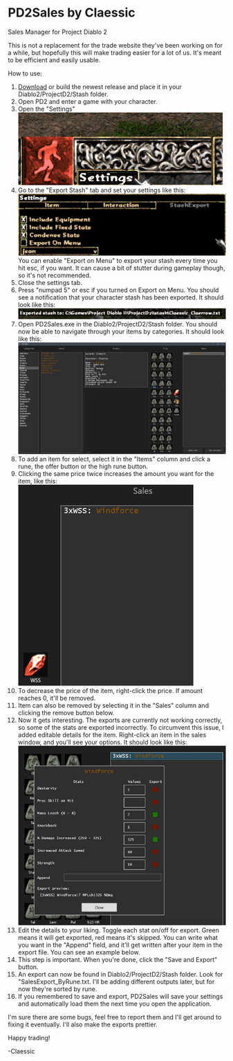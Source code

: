 # PD2Sales by Claessic
Sales Manager for Project Diablo 2

This is not a replacement for the trade website they've been working on for a while, but hopefully this will make trading easier for a lot of us. It's meant to be efficient and easily usable.

How to use:
1. [Download](https://github.com/ClaessicsGit/PD2Sales/blob/main/Newest%20Build/PD2Sales.exe) 
or build the newest release and place it in your Diablo2/ProjectD2/Stash folder.
2. Open PD2 and enter a game with your character. 
3. Open the "Settings" 
![Screenshot](ReadmeImages/PD2SalesOpenSettings.png)
4. Go to the "Export Stash" tab and set your settings like this:
![Screenshot](ReadmeImages/PD2SalesSettings.png)
You can enable "Export on Menu" to export your stash every time you hit esc, if you want. It can cause a bit of stutter during gameplay though, so it's not recommended.
5. Close the settings tab.
6. Press "numpad 5" or esc if you turned on Export on Menu. You should see a notification that your character stash has been exported. It should look like this:
![Screenshot](ReadmeImages/PD2SalesExportExample.png)
7. Open PD2Sales.exe in the Diablo2/ProjectD2/Stash folder. You should now be able to navigate through your items by categories. It should look like this:
![Screenshot](ReadmeImages/PD2SalesStorageExample.png)
8. To add an item for select, select it in the "Items" column and click a rune, the offer button or the high rune button.
9. Clicking the same price twice increases the amount you want for the item, like this:
![Screenshot](ReadmeImages/PD2SalesMoreClicksExample.png)
10. To decrease the price of the item, right-click the price. If amount reaches 0, it'll be removed.
11. Item can also be removed by selecting it in the "Sales" column and clicking the remove button below.
12. Now it gets interesting. The exports are currently not working correctly, so some of the stats are exported incorrectly. To circumvent this issue, I added editable details for the item. Right-click an item in the sales window, and you'll see your options. It should look like this:
![Screenshot](ReadmeImages/PD2SalesStorageDetailsExample.png)
13. Edit the details to your liking. Toggle each stat on/off for export. Green means it will get exported, red means it's skipped. You can write what you want in the "Append" field, and it'll get written after your item in the export file. You can see an example below.
14. This step is important. When you're done, click the "Save and Export" button.
15. An export can now be found in Diablo2/ProjectD2/Stash folder. Look for "SalesExport_ByRune.txt. I'll be adding different outputs later, but for now they're sorted by rune.
16. If you remembered to save and export, PD2Sales will save your settings and automatically load them the next time you open the application.

I'm sure there are some bugs, feel free to report them and I'll get around to fixing it eventually. I'll also make the exports prettier.

Happy trading!

-Claessic
